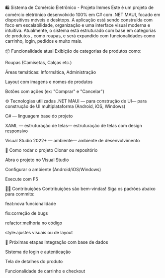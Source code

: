 🛍️ Sistema de Comércio Eletrônico - Projeto Immes
Este é um projeto de comércio eletrônico desenvolvido 100% em C# com .NET MAUI, focado em dispositivos móveis e desktops. A aplicação está sendo construída com foco em escalabilidade, organização e uma interface visual moderna e intuitiva. Atualmente, o sistema está estruturado com base em categorias de produtos , como roupas, e será expandido com funcionalidades como carrinho, login, pedidos e muito mais.

📦 Funcionalidade atual
Exibição de categorias de produtos como:

Roupas (Camisetas, Calças etc.)

Áreas temáticas: Informática, Administração

Layout com imagens e nomes de produtos

Botões com ações (ex: "Comprar" e "Cancelar")

⚙️ Tecnologias utilizadas
.NET MAUI — para construção de UI— para construção de UI multiplataforma (Android, iOS, Windows)

C# — linguagem base do projeto

XAML — estruturação de telas— estruturação de telas com design responsivo

Visual Studio 2022+ — ambiente— ambiente de desenvolvimento

🚀 Como rodar o projeto
Clonar ou repositório

Abra o projeto no Visual Studio

Configurar o ambiente (Android/iOS/Windows)

Execute com F5

🧑‍💻 Contribuições
Contribuições são bem-vindas! Siga os padrões abaixo para commits:

feat:nova funcionalidade

fix:correção de bugs

refactor:melhoria no código

style:ajustes visuais ou de layout

📌 Próximas etapas
 Integração com base de dados

 Sistema de login e autenticação

 Tela de detalhes do produto

 Funcionalidade de carrinho e checkout

